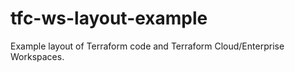 # tfc-ws-layout-example
Example layout of Terraform code and Terraform Cloud/Enterprise Workspaces.
